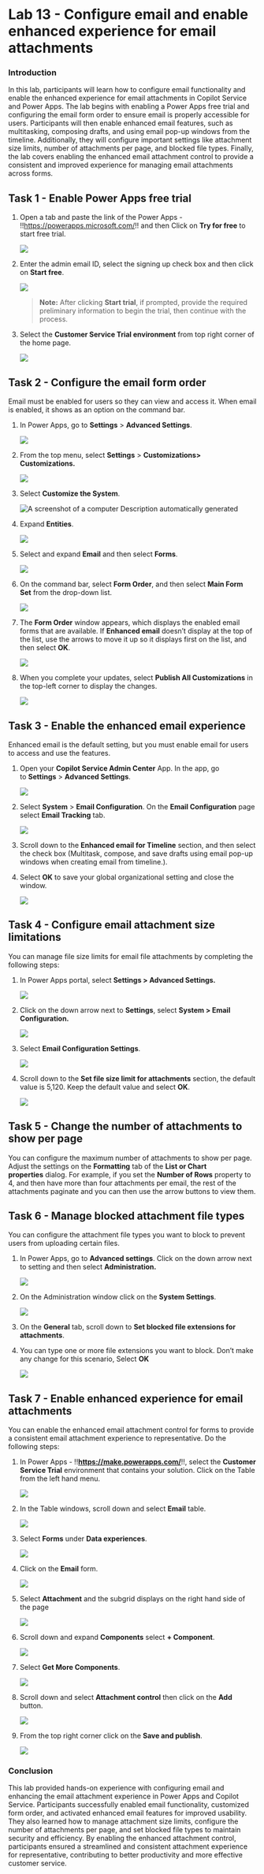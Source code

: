 # Lab 13 - Configure email and enable enhanced experience for email attachments

### Introduction

In this lab, participants will learn how to configure email
functionality and enable the enhanced experience for email attachments
in Copilot Service and Power Apps. The lab begins with enabling a Power
Apps free trial and configuring the email form order to ensure email is
properly accessible for users. Participants will then enable enhanced
email features, such as multitasking, composing drafts, and using email
pop-up windows from the timeline. Additionally, they will configure
important settings like attachment size limits, number of attachments
per page, and blocked file types. Finally, the lab covers enabling the
enhanced email attachment control to provide a consistent and improved
experience for managing email attachments across forms.

## Task 1 - Enable Power Apps free trial

1.  Open a tab and paste the link of the Power Apps -
    !!https://powerapps.microsoft.com/!! and then Click on **Try for
    free** to start free trial.

    ![](./media/image1.png)

2.  Enter the admin email ID, select the signing up check box and then
    click on **Start free**.

    ![](./media/image2.png)

    > **Note:** After clicking **Start trial**, if prompted, provide the
  required preliminary information to begin the trial, then continue
  with the process.

3.  Select the **Customer Service Trial environment** from top right corner
    of the home page.

    ![](./media/image3.png)

## Task 2 - Configure the email form order

Email must be enabled for users so they can view and access it. When
email is enabled, it shows as an option on the command bar.


1.  In Power Apps, go to **Settings** \> **Advanced Settings**.

    ![](./media/image4.png)

2.  From the top menu, select **Settings** \> **Customizations\>
    Customizations.**

    ![](./media/image5.png)

3.  Select **Customize the System**.

    ![A screenshot of a computer Description automatically
  generated](./media/image6.png)

4.  Expand **Entities**.

    ![](./media/image7.png)

5.  Select and expand **Email** and then select **Forms**.

    ![](./media/image8.png)

6.  On the command bar, select **Form Order**, and then select **Main
    Form Set** from the drop-down list.

    ![](./media/image9.png)

7.  The **Form Order** window appears, which displays the enabled email
    forms that are available. If **Enhanced email** doesn’t display at
    the top of the list, use the arrows to move it up so it displays
    first on the list, and then select **OK**.

    ![](./media/image10.png)

8.  When you complete your updates, select **Publish All
    Customizations** in the top-left corner to display the changes.

    ![](./media/image11.png)

## Task 3 - Enable the enhanced email experience

Enhanced email is the default setting, but you must enable email for
users to access and use the features.

1.  Open your **Copilot Service Admin Center** App. In the app, go
    to **Settings** \> **Advanced Settings**.

    ![](./media/image12.png)

2.  Select **System** \> **Email Configuration**. On the **Email
    Configuration** page select **Email Tracking** tab.

    ![](./media/image13.png)

3.  Scroll down to the **Enhanced email for Timeline** section, and then
    select the check box (Multitask, compose, and save drafts using
    email pop-up windows when creating email from timeline.).

4.  Select **OK** to save your global organizational setting and close
    the window.

    ![](./media/image14.png)

## Task 4 - Configure email attachment size limitations

You can manage file size limits for email file attachments by completing
the following steps:

1.  In Power Apps portal, select **Settings \> Advanced Settings.**

    ![](./media/image15.png) 

2.  Click on the down arrow next to **Settings**, select **System \>
    Email Configuration.**
    
    ![](./media/image16.png)


3.  Select **Email Configuration Settings**.

    ![](./media/image17.png)

4.  Scroll down to the **Set file size limit for attachments** section,
    the default value is 5,120. Keep the default value and
    select **OK**.

    ![](./media/image18.png)


## Task 5 - Change the number of attachments to show per page

You can configure the maximum number of attachments to show per page.
Adjust the settings on the **Formatting** tab of the **List or Chart
properties** dialog. For example, if you set the **Number of
Rows** property to 4, and then have more than four attachments per
email, the rest of the attachments paginate and you can then use the
arrow buttons to view them.

## Task 6 - Manage blocked attachment file types

You can configure the attachment file types you want to block to prevent
users from uploading certain files.

1.  In Power Apps, go to **Advanced settings**. Click on the down arrow
    next to setting and then select **Administration.**

    ![](./media/image19.png)

2. On the Administration window click on the **System Settings**.

    ![](./media/image19.png)

2.  On the **General** tab, scroll down to **Set blocked file extensions
    for attachments**.

3.  You can type one or more file extensions you want to block. Don’t
    make any change for this scenario, Select **OK**

    ![](./media/image20.png)

## Task 7 - Enable enhanced experience for email attachments

You can enable the enhanced email attachment control for forms to
provide a consistent email attachment experience to representative. Do
the following steps:

1.  In Power Apps - !!**https://make.powerapps.com/**!!, select the
    **Customer Service Trial** environment that contains your solution.
    Click on the Table from the left hand menu.

    ![](./media/image21.png)


2.  In the Table windows, scroll down and select **Email** table.

    ![](./media/image22.png)


3.  Select **Forms** under **Data experiences**.

    ![](./media/image23.png)


4.  Click on the **Email** form.

    ![](./media/image24.png)

5.  Select **Attachment** and the subgrid displays on the right hand
    side of the page

    ![](./media/image25.png)

6.  Scroll down and expand **Components** select **+ Component**.

    ![](./media/image26.png)

7.  Select **Get More Components**.

    ![](./media/image27.png)


8.  Scroll down and select **Attachment control** then click on the
    **Add** button.

    ![](./media/image28.png)

9.  From the top right corner click on the **Save and publish**.

    ![](./media/image29.png)

### Conclusion

This lab provided hands-on experience with configuring email and
enhancing the email attachment experience in Power Apps and Copilot
Service. Participants successfully enabled email functionality,
customized form order, and activated enhanced email features for
improved usability. They also learned how to manage attachment size
limits, configure the number of attachments per page, and set blocked
file types to maintain security and efficiency. By enabling the enhanced
attachment control, participants ensured a streamlined and consistent
attachment experience for representative, contributing to better
productivity and more effective customer service.
